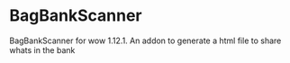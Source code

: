 # BagBankScanner
BagBankScanner for wow 1.12.1. An addon to generate a html file to share whats in the bank
